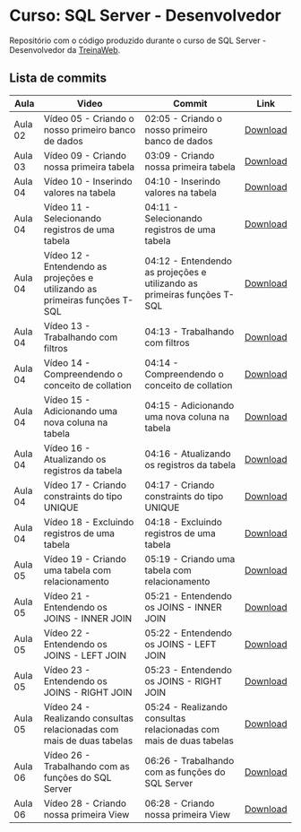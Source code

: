 # Curso: SQL Server - Desenvolvedor

Repositório com o código produzido durante o curso de SQL Server - Desenvolvedor da [TreinaWeb](https://www.treinaweb.com.br/).

## Lista de commits

| Aula    | Video                                                                      | Commit                                                                  | Link                                                                                                                             |
| ------- | -------------------------------------------------------------------------- | ----------------------------------------------------------------------- | -------------------------------------------------------------------------------------------------------------------------------- |
| Aula 02 | Vídeo 05 - Criando o nosso primeiro banco de dados                         | 02:05 - Criando o nosso primeiro banco de dados                         | [Download](https://github.com/treinaweb/treinaweb-sql-server-desenvolvedor/archive/578a78425e86435a9c4782940e21a859c7fcf3dd.zip) |
| Aula 03 | Vídeo 09 - Criando nossa primeira tabela                                   | 03:09 - Criando nossa primeira tabela                                   | [Download](https://github.com/treinaweb/treinaweb-sql-server-desenvolvedor/archive/8b52cc54b72f2815560fd31cbd28869ea2203fc9.zip) |
| Aula 04 | Vídeo 10 - Inserindo valores na tabela                                     | 04:10 - Inserindo valores na tabela                                     | [Download](https://github.com/treinaweb/treinaweb-sql-server-desenvolvedor/archive/f18f20632c28fbc99f08b432a7d5a82797799863.zip) |
| Aula 04 | Vídeo 11 -  Selecionando registros de uma tabela                           | 04:11 -  Selecionando registros de uma tabela                           | [Download](https://github.com/treinaweb/treinaweb-sql-server-desenvolvedor/archive/46aa7973c98a60e5f3fcb3ee6e0348af8b2700e5.zip) |
| Aula 04 | Vídeo 12 - Entendendo as projeções e utilizando as primeiras funções T-SQL | 04:12 - Entendendo as projeções e utilizando as primeiras funções T-SQL | [Download](https://github.com/treinaweb/treinaweb-sql-server-desenvolvedor/archive/a8d79e83fa8960183e92c5f6b2a32d7aa57be220.zip) |
| Aula 04 | Vídeo 13 - Trabalhando com filtros                                         | 04:13 - Trabalhando com filtros                                         | [Download](https://github.com/treinaweb/treinaweb-sql-server-desenvolvedor/archive/d871f9f44983fd5fed2b466442c6f0b497f9d20d.zip) |
| Aula 04 | Vídeo 14 - Compreendendo o conceito de collation                           | 04:14 - Compreendendo o conceito de collation                           | [Download](https://github.com/treinaweb/treinaweb-sql-server-desenvolvedor/archive/7edd448294972aac258a1f80465d07e9c1a58772.zip) |
| Aula 04 | Vídeo 15 - Adicionando uma nova coluna na tabela                           | 04:15 - Adicionando uma nova coluna na tabela                           | [Download](https://github.com/treinaweb/treinaweb-sql-server-desenvolvedor/archive/b0d4ce49dae415fb159db36af162b9ea7a01915b.zip) |
| Aula 04 | Vídeo 16 - Atualizando os registros da tabela                              | 04:16 - Atualizando os registros da tabela                              | [Download](https://github.com/treinaweb/treinaweb-sql-server-desenvolvedor/archive/9f92e123b2efa6fb15987d0058297ba819790398.zip) |
| Aula 04 | Vídeo 17 - Criando constraints do tipo UNIQUE                              | 04:17 - Criando constraints do tipo UNIQUE                              | [Download](https://github.com/treinaweb/treinaweb-sql-server-desenvolvedor/archive/36eabb2d7c5d0071f3765d7f256343e7402d0309.zip) |
| Aula 04 | Vídeo 18 - Excluindo registros de uma tabela                               | 04:18 - Excluindo registros de uma tabela                               | [Download](https://github.com/treinaweb/treinaweb-sql-server-desenvolvedor/archive/7cb0397a568dfcd3268df03456ddbd72766de814.zip) |
| Aula 05 | Vídeo 19 - Criando uma tabela com relacionamento                           | 05:19 - Criando uma tabela com relacionamento                           | [Download](https://github.com/treinaweb/treinaweb-sql-server-desenvolvedor/archive/d75d0d029030cc9859a6fdd0974d09b7ec2eb029.zip) |
| Aula 05 | Vídeo 21 - Entendendo os JOINS - INNER JOIN                                | 05:21 - Entendendo os JOINS - INNER JOIN                                | [Download](https://github.com/treinaweb/treinaweb-sql-server-desenvolvedor/archive/42c7053682bffa5381f81650f41142de117a73d8.zip) |
| Aula 05 | Vídeo 22 - Entendendo os JOINS - LEFT JOIN                                 | 05:22 - Entendendo os JOINS - LEFT JOIN                                 | [Download](https://github.com/treinaweb/treinaweb-sql-server-desenvolvedor/archive/40d634f5ca54865bfe8fe44ab985df1cde059c3e.zip) |
| Aula 05 | Vídeo 23 - Entendendo os JOINS - RIGHT JOIN                                | 05:23 - Entendendo os JOINS - RIGHT JOIN                                | [Download](https://github.com/treinaweb/treinaweb-sql-server-desenvolvedor/archive/fab708dd3c6516c6f78761bafa41ca8cf60d191a.zip) |
| Aula 05 | Vídeo 24 - Realizando consultas relacionadas com mais de duas tabelas      | 05:24 - Realizando consultas relacionadas com mais de duas tabelas      | [Download](https://github.com/treinaweb/treinaweb-sql-server-desenvolvedor/archive/878d1e950b7e4824b75d4173fc5ea4a35a5e5443.zip) |
| Aula 06 | Vídeo 26 - Trabalhando com as funções do SQL Server                        | 06:26 - Trabalhando com as funções do SQL Server                        | [Download](https://github.com/treinaweb/treinaweb-sql-server-desenvolvedor/archive/34a26bee3a4e713c27d844325259eac7456f321a.zip) |
| Aula 06 | Vídeo 28 - Criando nossa primeira View                                     | 06:28 - Criando nossa primeira View                                     | [Download](https://github.com/treinaweb/treinaweb-sql-server-desenvolvedor/archive/c2658891cb9645f50f22753c67356c44434ca5c5.zip) |
